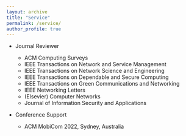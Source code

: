 ```yaml
---
layout: archive
title: "Service"
permalink: /service/
author_profile: true
---
```


<!-- {% include base_path %}


{% for post in site.portfolio %}
  {% include archive-single.html %}
{% endfor %}

 -->

* Journal Reviewer
  * ACM Computing Surveys
  * IEEE Transactions on Network and Service Management
  * IEEE Transactions on Network Science and Engineering
  * IEEE Transactions on Dependable and Secure Computing
  * IEEE Transactions on Green Communications and Networking
  * IEEE Networking Letters
  * (Elsevier) Computer Networks 
  * Journal of Information Security and Applications

* Conference Support
  * ACM MobiCom 2022, Sydney, Australia
